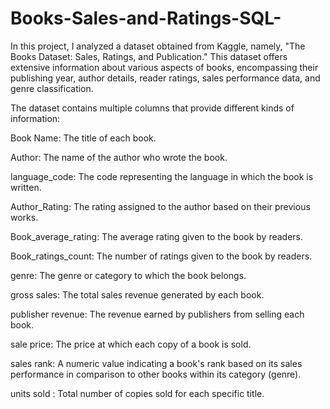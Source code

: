 # Books-Sales-and-Ratings-SQL-
In this project, I analyzed a dataset obtained from Kaggle, namely, "The Books Dataset: Sales, Ratings, and Publication." This dataset offers extensive information about various aspects of books, encompassing their publishing year, author details, reader ratings, sales performance data, and genre classification.

The dataset contains multiple columns that provide different kinds of information:

Book Name: The title of each book.

Author: The name of the author who wrote the book.

language_code: The code representing the language in which the book is written.

Author_Rating: The rating assigned to the author based on their previous works.

Book_average_rating: The average rating given to the book by readers.

Book_ratings_count: The number of ratings given to the book by readers.

genre: The genre or category to which the book belongs.

gross sales: The total sales revenue generated by each book.

publisher revenue: The revenue earned by publishers from selling each book.

sale price: The price at which each copy of a book is sold.

sales rank: A numeric value indicating a book's rank based on its sales performance in comparison to other books within its category (genre).

units sold : Total number of copies sold for each specific title.


